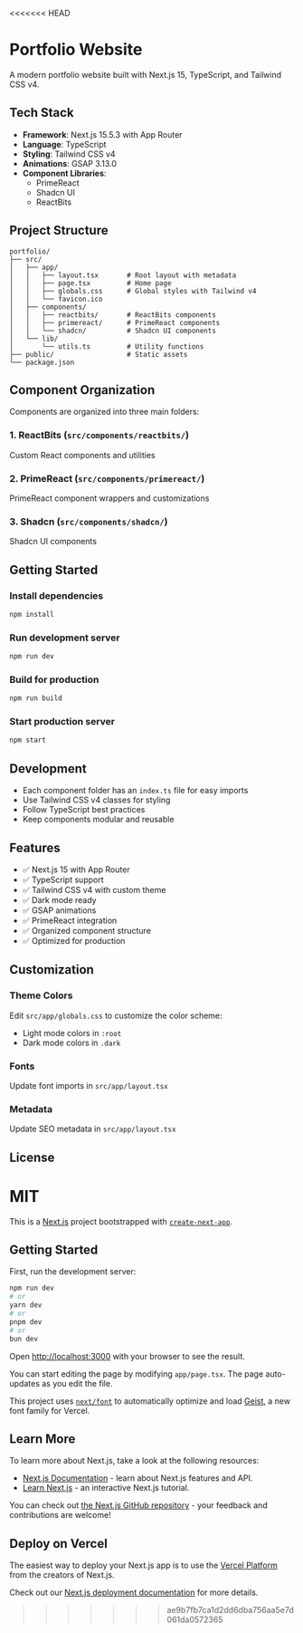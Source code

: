 <<<<<<< HEAD
# Portfolio Website

A modern portfolio website built with Next.js 15, TypeScript, and Tailwind CSS v4.

## Tech Stack

- **Framework**: Next.js 15.5.3 with App Router
- **Language**: TypeScript
- **Styling**: Tailwind CSS v4
- **Animations**: GSAP 3.13.0
- **Component Libraries**:
  - PrimeReact
  - Shadcn UI
  - ReactBits

## Project Structure

```
portfolio/
├── src/
│   ├── app/
│   │   ├── layout.tsx       # Root layout with metadata
│   │   ├── page.tsx         # Home page
│   │   ├── globals.css      # Global styles with Tailwind v4
│   │   └── favicon.ico
│   ├── components/
│   │   ├── reactbits/       # ReactBits components
│   │   ├── primereact/      # PrimeReact components
│   │   └── shadcn/          # Shadcn UI components
│   └── lib/
│       └── utils.ts         # Utility functions
├── public/                  # Static assets
└── package.json
```

## Component Organization

Components are organized into three main folders:

### 1. ReactBits (`src/components/reactbits/`)
Custom React components and utilities

### 2. PrimeReact (`src/components/primereact/`)
PrimeReact component wrappers and customizations

### 3. Shadcn (`src/components/shadcn/`)
Shadcn UI components

## Getting Started

### Install dependencies
```bash
npm install
```

### Run development server
```bash
npm run dev
```

### Build for production
```bash
npm run build
```

### Start production server
```bash
npm start
```

## Development

- Each component folder has an `index.ts` file for easy imports
- Use Tailwind CSS v4 classes for styling
- Follow TypeScript best practices
- Keep components modular and reusable

## Features

- ✅ Next.js 15 with App Router
- ✅ TypeScript support
- ✅ Tailwind CSS v4 with custom theme
- ✅ Dark mode ready
- ✅ GSAP animations
- ✅ PrimeReact integration
- ✅ Organized component structure
- ✅ Optimized for production

## Customization

### Theme Colors
Edit `src/app/globals.css` to customize the color scheme:
- Light mode colors in `:root`
- Dark mode colors in `.dark`

### Fonts
Update font imports in `src/app/layout.tsx`

### Metadata
Update SEO metadata in `src/app/layout.tsx`

## License

MIT
=======
This is a [Next.js](https://nextjs.org) project bootstrapped with [`create-next-app`](https://nextjs.org/docs/app/api-reference/cli/create-next-app).

## Getting Started

First, run the development server:

```bash
npm run dev
# or
yarn dev
# or
pnpm dev
# or
bun dev
```

Open [http://localhost:3000](http://localhost:3000) with your browser to see the result.

You can start editing the page by modifying `app/page.tsx`. The page auto-updates as you edit the file.

This project uses [`next/font`](https://nextjs.org/docs/app/building-your-application/optimizing/fonts) to automatically optimize and load [Geist](https://vercel.com/font), a new font family for Vercel.

## Learn More

To learn more about Next.js, take a look at the following resources:

- [Next.js Documentation](https://nextjs.org/docs) - learn about Next.js features and API.
- [Learn Next.js](https://nextjs.org/learn) - an interactive Next.js tutorial.

You can check out [the Next.js GitHub repository](https://github.com/vercel/next.js) - your feedback and contributions are welcome!

## Deploy on Vercel

The easiest way to deploy your Next.js app is to use the [Vercel Platform](https://vercel.com/new?utm_medium=default-template&filter=next.js&utm_source=create-next-app&utm_campaign=create-next-app-readme) from the creators of Next.js.

Check out our [Next.js deployment documentation](https://nextjs.org/docs/app/building-your-application/deploying) for more details.
>>>>>>> ae9b7fb7ca1d2dd6dba756aa5e7d061da0572365
